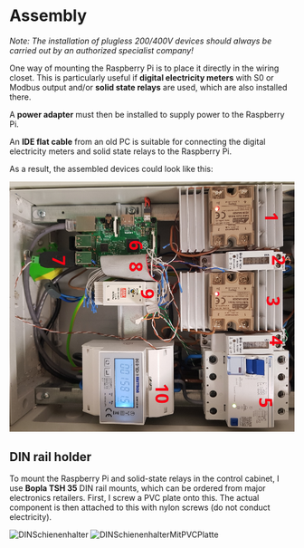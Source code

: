# Assembly

*Note: The installation of plugless 200/400V devices should always be carried out by an authorized specialist company!*

One way of mounting the Raspberry Pi is to place it directly in the wiring closet. This is particularly useful if **digital electricity meters** with S0 or Modbus output and/or **solid state relays** are used, which are also installed there.

A **power adapter** must then be installed to supply power to the Raspberry Pi.

An **IDE flat cable** from an old PC is suitable for connecting the digital electricity meters and solid state relays to the Raspberry Pi.

As a result, the assembled devices could look like this:

![Schaltschrank](../pics/Schaltschrank.png)

## DIN rail holder
To mount the Raspberry Pi and solid-state relays in the control cabinet, I use **Bopla TSH 35** DIN rail mounts, which can be ordered from major electronics retailers. First, I screw a PVC plate onto this. The actual component is then attached to this with nylon screws (do not conduct electricity).

![DINSchienenhalter](../pics/DINSchienenhalter.jpg)
![DINSchienenhalterMitPVCPlatte](../pics/DINSchienenhalterMitPVCPlatte.jpg)
